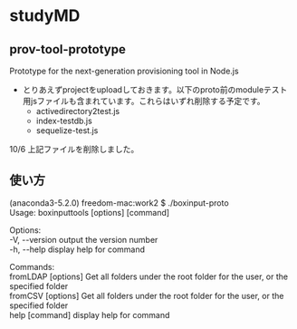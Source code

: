 # studyMD
## prov-tool-prototype

Prototype for the next-generation provisioning tool in Node.js
- とりあえずprojectをuploadしておきます。以下のproto前のmoduleテスト用jsファイルも含まれています。これらはいずれ削除する予定です。
    - activedirectory2test.js
    - index-testdb.js
    - sequelize-test.js

10/6 上記ファイルを削除しました。

## 使い方

(anaconda3-5.2.0) freedom-mac:work2 $ ./boxinput-proto                           
Usage: boxinputtools [options] [command]

Options:   
	-V, --version       output the version number   
	-h, --help          display help for command  

Commands:  
	fromLDAP [options]  Get all folders under the root folder for the user, or the specified folder  
	fromCSV [options]   Get all folders under the root folder for the user, or the specified folder  
	help [command]      display help for command
